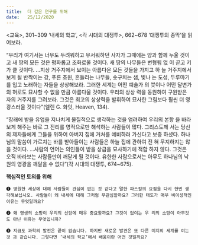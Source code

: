```yaml
---
title:  더 깊은 연구를 위해
date:   25/12/2020
---
```


<교육>, 301~309 ‘내세의 학교’, <각 시대의 대쟁투>, 662~678 ‘대쟁투의 종막’을 읽 어보라.

“우리가 여기서는 너무도 두려워하고 무서워하던 사자가 그때에는 양과 함께 누울 것이고 새 땅의 모든 것은 평화롭고 조화로울 것이다. 새 땅의 나무들은 변형됨 없 이 곧고 키가 클 것이다. …지상 거주지에서 보이는 아름다운 모든 것들을 가지고 하 늘 거주지에서 보게 될 반짝이는 강, 푸른 초원, 흔들리는 나무들, 솟구치는 샘, 빛나 는 도성, 두루마기를 입고 노래하는 자들을 상상해보라. 그러한 세계는 어떤 예술가 의 붓이나 어떤 달변가의 혀로도 묘사할 수 없을 만큼 아름다울 것이다. 우리의 상상 력을 동원하여 구원받은 자의 거주지를 그려보라. 그것은 최고의 상상력을 발휘하여 묘사한 그림보다 훨씬 더 영광스러울 것이다”(엘렌 G. 화잇, Heaven, 134).

“장래에 받을 유업을 지나치게 물질적으로 생각하는 것을 염려하여 우리의 본향 을 바라보게 해주는 바로 그 진리를 영적으로만 해석하는 사람들이 많다. 그리스도께 서는 당신의 제자들에게 그들을 위하여 아버지 집에 거처를 예비하러 가신다고 보증 하셨다. 하나님의 말씀이 가르치는 바를 받아들이는 사람들은 하늘 집에 관하여 전 혀 무지하지는 않을 것이다. …사람의 언어는 의인들이 받을 상급을 묘사하기에 적합 하지 않다. 그것은 오직 바라보는 사람들만이 깨닫게 될 것이다. 유한한 사람으로서는 아무도 하나님의 낙원의 영광을 깨달을 수 없다”(각 시대의 대쟁투, 674~675).

**핵심적인 토의를 위해**

`➊ 영원한 세상에 대해 사람들이 관심이 없는 것 같다고 말한 파스칼의 요점을 다시 한번 생각해보십시오. 사람들이 왜 내세에 대해 그처럼 무관심할까요? 그러한 태도가 매우 비이성적인 이유는 무엇일까요?`

`➋ 왜 영생의 소망이 우리의 신앙에 매우 중요할까요? 그것이 없이는 우 리의 소망이 아무것도 아닌 이유는 무엇입니까?`

`➌ 지금도 과학의 발전은 끝이 없습니다. 하지만 새로운 발견은 또 다른 미지의 세계를 여는 것 과 같습니다. 그렇다면 ‘내세의 학교’에서 배움이란 어떤 것일까요?`